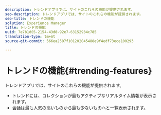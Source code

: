 ```yaml
---
description: トレンドアプリでは、サイトのこれらの機能が提供されます。
seo-description: トレンドアプリでは、サイトのこれらの機能が提供されます。
seo-title: トレンドの機能
solution: Experience Manager
title: トレンドの機能
uuid: 7e7b1d05-2154-43d8-92e7-63152934c785
translation-type: tm+mt
source-git-commit: 566ea2587f101202045488e9f4edf73ece100293

---
```



# トレンドの機能{#trending-features}

トレンドアプリでは、サイトのこれらの機能が提供されます。



* トレンドには、コレクションが最もアクティブなリアルタイム情報が表示されます。
* 会話は最も人気の高いものから最も少ないものへと一覧表示されます。

